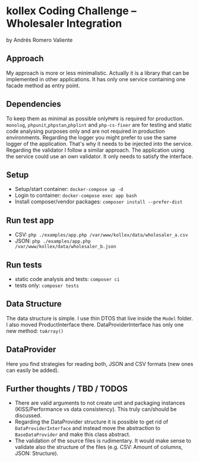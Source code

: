 # kollex Coding Challenge – Wholesaler Integration
by Andrés Romero Valiente

## Approach
My approach is more or less minimalistic. Actually it is a library that can be implemented in other applications. It has only one
service containing one facade method as entry point.

## Dependencies
To keep them as minimal as possible only`PHP8` is required for production. `monolog`, `phpunit`,`phpstan`,`phplint` and `php-cs-fixer` are for testing and static code analysing purposes only and are not required in
production environments. Regarding the logger you might prefer to use the same logger of the application. That's why it needs to be injected into the service.
Regarding the validator I follow a similar approach. The application using the service could use an own validator. It only needs to satisfy the interface.

## Setup
- Setup/start container: `docker-compose up -d`
- Login to container: `docker-compose exec app bash`
- Install composer/vendor packages: `composer install --prefer-dist`

## Run test app
- CSV: `php ./examples/app.php /var/www/kollex/data/wholesaler_a.csv`
- JSON: `php ./examples/app.php /var/www/kollex/data/wholesaler_b.json`

## Run tests
- static code analysis and tests: `composer ci`
- tests only: `composer tests`

## Data Structure
The data structure is simple. I use thin DTOS that live inside the `Model` folder. I also moved ProductInterface there.
DataProviderInterface has only one new method: `toArray()`

## DataProvider
Here you find strategies for reading both, JSON and CSV formats (new ones can easily be added). 

## Further thoughts / TBD / TODOS
- There are valid arguments to not create unit and packaging instances (KISS/Performance vs data consistency).
  This truly can/should be discussed.
- Regarding the DataProvider structure it is possible to get rid of `DataProviderInterface` and instead move the
abstraction to `BaseDataProvider` and make this class abstract.
- The validation of the source files is rudimentary. It would make sense to validate also the structure of the files (e.g. CSV: Amount of columns, JSON: Structure).
   
